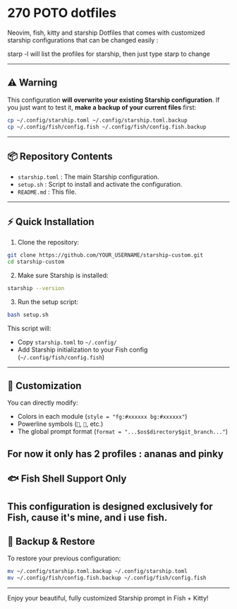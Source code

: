 # 270 POTO dotfiles
Neovim, fish, kitty and starship Dotfiles that comes with customized starship configurations that can be changed easily : 

starp -l will list the profiles for starship, then just type starp <profile> to change


---

## ⚠️ Warning

This configuration **will overwrite your existing Starship configuration**.
If you just want to test it, **make a backup of your current files** first:

```bash
cp ~/.config/starship.toml ~/.config/starship.toml.backup
cp ~/.config/fish/config.fish ~/.config/fish/config.fish.backup
```

---

## 📦 Repository Contents

* `starship.toml` : The main Starship configuration.
* `setup.sh` : Script to install and activate the configuration.
* `README.md` : This file.

---

## ⚡ Quick Installation

1. Clone the repository:

```bash
git clone https://github.com/YOUR_USERNAME/starship-custom.git
cd starship-custom
```

2. Make sure Starship is installed:

```bash
starship --version
```

3. Run the setup script:

```bash
bash setup.sh
```

This script will:

* Copy `starship.toml` to `~/.config/`
* Add Starship initialization to your Fish config (`~/.config/fish/config.fish`)

---

## 🔧 Customization

You can directly modify:

* Colors in each module (`style = "fg:#xxxxxx bg:#xxxxxx"`)
* Powerline symbols (``, ``, etc.)
* The global prompt format (`format = "...$os$directory$git_branch..."`)

For now it only has 2 profiles : ananas and pinky
---

## 🐟 Fish Shell Support Only

This configuration is **designed exclusively for Fish**, cause it's mine, and i use fish.
---

## 💾 Backup & Restore

To restore your previous configuration:

```bash
mv ~/.config/starship.toml.backup ~/.config/starship.toml
mv ~/.config/fish/config.fish.backup ~/.config/fish/config.fish
```

---

Enjoy your beautiful, fully customized Starship prompt in Fish + Kitty!

